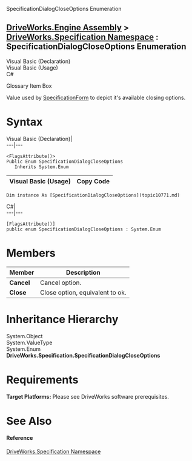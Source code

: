 SpecificationDialogCloseOptions Enumeration   
  
[DriveWorks.Engine Assembly](topic2156.md) > [DriveWorks.Specification Namespace](topic10764.md) : SpecificationDialogCloseOptions Enumeration  
---  
  
Visual Basic (Declaration)    
Visual Basic (Usage)    
C# 

Glossary Item Box

Value used by [SpecificationForm](topic11402.md) to depict it's available closing options. 

# Syntax

Visual Basic (Declaration)|   
---|---  
      
    
    <FlagsAttribute()>
    Public Enum SpecificationDialogCloseOptions 
       Inherits System.Enum  
  
Visual Basic (Usage)| Copy Code  
---|---  
      
    
    Dim instance As [SpecificationDialogCloseOptions](topic10771.md)  
  
C#|   
---|---  
      
    
    [FlagsAttribute()]
    public enum SpecificationDialogCloseOptions : System.Enum   
  
# Members

Member| Description  
---|---  
**Cancel**|  Cancel option.  
**Close**|  Close option, equivalent to ok.  
  
# Inheritance Hierarchy

System.Object  
System.ValueType  
System.Enum  
**DriveWorks.Specification.SpecificationDialogCloseOptions**  


# Requirements

**Target Platforms:** Please see DriveWorks software prerequisites.

# See Also

#### Reference

[DriveWorks.Specification Namespace](topic10764.md)


